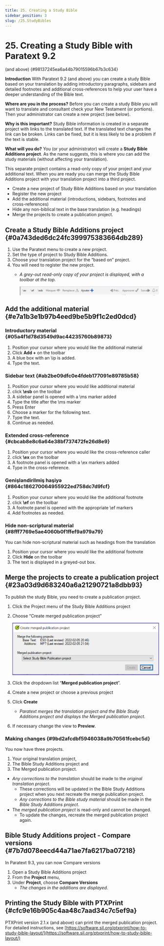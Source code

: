 ```yaml
---
title: 25. Creating a Study Bible
sidebar_position: 3
slug: /25.StudyBibles
---
```




# 25. Creating a Study Bible with Paratext 9.2
(and above) {#98137245ea6a44b79015596b67b3c634}


**Introduction**  With Paratext 9.2 (and above) you can create a study Bible based on your translation by adding introductory paragraphs, sidebars and detailed footnotes and additional cross-references to help your user have a deeper understanding of the Bible text.


**Where are you in the process?**  Before you can create a study Bible you will want to translate and consultant check your New Testament (or portions). Then your administrator can create a new project (see below).


**Why is this important?**  Study Bible information is created in a separate project with links to the translated text. If the translated text changes the link can be broken. Links can be fixed, but it is less likely to be a problem if the text is stable.


**What will you do?**  You (or your administrator) will create a **Study Bible Additions project**. As the name suggests, this is where you can add the study materials (without affecting your translation).


This separate project contains a read-only copy of your project and your additional text. When you are ready you can merge the Study Bible Additions project with your translation project into a third project.

- Create a new project of Study Bible Additions based on your translation
- Register the new project
- Add the additional material (introductions, sidebars, footnotes and cross-references)
- Hide any non-biblical text in the base translation (e.g. headings)
- Merge the projects to create a publication project.

## Create a Study Bible Additions project {#0a743ded6dc24fc399975383664db289}

1. Use the Paratext menu to create a new project.
1. Set the type of project to Study Bible Additions.
1. Choose your translation project for the “based on” project.
1. You will need to register the new project.
    - _A grey-out read-only copy of your project is displayed, with a toolbar at the top._

        ![](./1054758853.png)


## Add the additional material {#e7a1b3e1b97b4eed9be5b9f1c2ed0dcd}


### Introductory material {#05a4f1d78d3549d9ac44235760b89873}

1. Position your cursor where you would like the additional material
1. Click **Add +** on the toolbar
1. A blue box with an \ip is added.
1. Type the text.

### Sidebar text {#ab2be09dfc0e4fdeb177091e89785b58}

1. Position your cursor where you would like additional material
1. click **\esb** on the toolbar
1. A sidebar panel is opened with a \ms marker added
1. Type the title after the \ms marker
1. Press Enter
1. Choose a marker for the following text.
1. Type the text.
1. Continue as needed.

### Extended cross-reference {#cbcab8e8c6a64e38bf737472fe26d8e9}

1. Position your cursor where you would like the cross-reference caller
1. click **\ex** on the toolbar
1. A footnote panel is opened with a \ex markers added
1. Type in the cross-reference.

### Genişləndirilmiş haşiyə {#864c186270064955922ed758dc7d9fcf}

1. Position your cursor where you would like the additional footnote
1. click **\ef** on the toolbar
1. A footnote panel is opened with the appropriate \ef markers
1. Add footnotes as needed.

### Hide non-scriptural material {#8fff7769e5ae4060b0f1ffef9a979a79}


You can hide non-scriptural material such as headings from the translation

1. Position your cursor where you would like the additional footnote
1. Click **Hide** on the toolbar
1. The text is displayed in a greyed-out box.

## Merge the projects to create a publication project {#23a03d9d683240a6a21290721a8dbb93}


To publish the study Bible, you need to create a publication project.

1. Click the Project menu of the Study Bible Additions project
1. Choose “Create merged publication project”

    ![](./2123925445.png)

1. Click the dropdown list “**Merged publication project**”.
1. Create a new project or choose a previous project
1. Click **Create**
    - _Paratext merges the translation project and the Bible Study Additions project and displays the Merged publication project._
1. If necessary change the view to **Preview**.

### Making changes {#9bd2afcdbf5946038a9b70561fcebc5d}


You now have three projects.

1. Your original translation project,
1. The Bible Study Additions project and
1. The Merged publication project.
- _Any corrections to the translation_ should be made to the _original translation project_.
    - These corrections will be updated in the Bible Study Additions project when you next recreate the merge publication project.
    - _Any corrections to the Bible study material_ should be made in the _Bible Study Additions project_.
- The _merged publication project_ is read-only and cannot be changed.
    - To update the changes, recreate the merged publication project again.

## Bible Study Additions project - Compare versions {#7b7d078eecd44a71ae7fa6217ba07218}


In Paratext 9.3, you can now Compare versions

1. Open a Study Bible Additions project
1. From the **Project** menu,
1. Under **Project**, choose **Compare Versions**
    - _The changes in the additions are displayed_.

## Printing the Study Bible with PTXPrint {#cfc9e16b905c4aa48c7aad34c7c5ef9a}


PTXPrint version 2.1.x (and above) can print the merged publication project. For detailed instructions, see [https://software.sil.org/ptxprint/how-to-study-bible-layout/](https://software.sil.org/ptxprint/how-to-study-bible-layout/)

